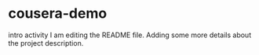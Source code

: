 # cousera-demo
intro activity
I am editing the README file. Adding some more details about the project description.
